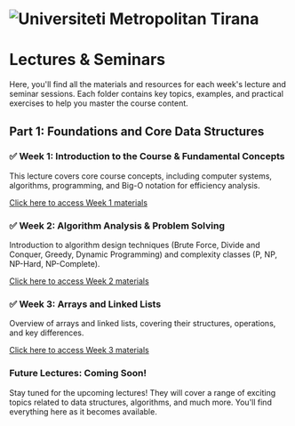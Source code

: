 # ![Universiteti Metropolitan Tirana](https://umt.edu.al/wp-content/uploads/2024/11/Universiteti-Metropolitan-Tirana.webp)  

# Lectures & Seminars

Here, you'll find all the materials and resources for each week's lecture and seminar sessions. Each folder contains key topics, examples, and practical exercises to help you master the course content.

## Part 1: Foundations and Core Data Structures

### ✅ Week 1: Introduction to the Course & Fundamental Concepts  

This lecture covers core course concepts, including computer systems, algorithms, programming, and Big-O notation for efficiency analysis.

[Click here to access Week 1 materials](./1_algorithm_fundamentals)  

### ✅ Week 2: Algorithm Analysis & Problem Solving  
Introduction to algorithm design techniques (Brute Force, Divide and Conquer, Greedy, Dynamic Programming) and complexity classes (P, NP, NP-Hard, NP-Complete).  

[Click here to access Week 2 materials](./2_algorithm_analysis)  

### ✅ Week 3: Arrays and Linked Lists  
Overview of arrays and linked lists, covering their structures, operations, and key differences.  

[Click here to access Week 3 materials](./3_arrays_linkedlists)  


### Future Lectures: Coming Soon!  
Stay tuned for the upcoming lectures! They will cover a range of exciting topics related to data structures, algorithms, and much more. You'll find everything here as it becomes available.
